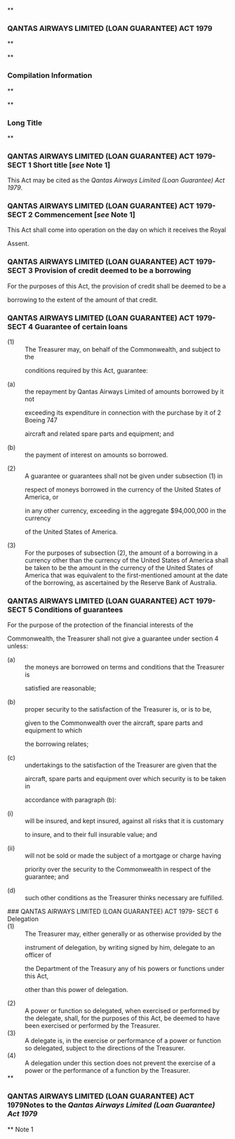 **

###  QANTAS AIRWAYS LIMITED (LOAN GUARANTEE) ACT 1979 
**


**

###  Compilation Information 
**





**

###  Long Title 
**
###  QANTAS AIRWAYS LIMITED (LOAN GUARANTEE) ACT 1979- SECT 1  Short title [_see_ Note 1] 
This Act may be cited as the _Qantas Airways Limited (Loan Guarantee) Act 1979_.

 
###  QANTAS AIRWAYS LIMITED (LOAN GUARANTEE) ACT 1979- SECT 2  Commencement [_see_ Note 1] 
This Act shall come into operation on the day on which it receives the Royal

Assent.

 
###  QANTAS AIRWAYS LIMITED (LOAN GUARANTEE) ACT 1979- SECT 3  Provision of credit deemed to be a borrowing 
For the purposes of this Act, the provision of credit shall be deemed to be a

borrowing to the extent of the amount of that credit.

 
###  QANTAS AIRWAYS LIMITED (LOAN GUARANTEE) ACT 1979- SECT 4  Guarantee of certain loans 
<dt>(1)</dt><dd>The Treasurer may, on behalf of the Commonwealth, and subject to the

conditions required by this Act, guarantee:

</dd> 
<dl compact=""><dl compact="">

<dt>(a)</dt><dd>the repayment by Qantas Airways Limited of amounts borrowed by it not

exceeding its expenditure in connection with the purchase by it of 2 Boeing 747

aircraft and related spare parts and equipment; and</dd>

<dt>(b)</dt><dd>the payment of interest on amounts so borrowed.

</dd>

</dl></dl>
<dt>(2)</dt><dd>A guarantee or guarantees shall not be given under subsection (1) in

respect of moneys borrowed in the currency of the United States of America, or

in any other currency, exceeding in the aggregate $94,000,000 in the currency

of the United States of America.</dd> <dt>(3)</dt><dd>For the purposes of subsection (2), the amount of a borrowing in a currency other than the currency of the United States of America shall be taken to be the amount in the currency of the United States of America that was equivalent to the first-mentioned amount at the date of the borrowing, as ascertained by the Reserve Bank of Australia. </dd> 
###  QANTAS AIRWAYS LIMITED (LOAN GUARANTEE) ACT 1979- SECT 5  Conditions of guarantees 
For the purpose of the protection of the financial interests of the

Commonwealth, the Treasurer shall not give a guarantee under section 4 unless:

 
<dl compact=""><dl compact="">

<dt>(a)</dt><dd>the moneys are borrowed on terms and conditions that the Treasurer is

satisfied are reasonable;</dd>

<dt>(b)</dt><dd>proper security to the satisfaction of the Treasurer is, or is to be,

given to the Commonwealth over the aircraft, spare parts and equipment to which

the borrowing relates;</dd>

<dt>(c)</dt><dd>undertakings to the satisfaction of the Treasurer are given that the

aircraft, spare parts and equipment over which security is to be taken in

accordance with paragraph (b):

</dd>

</dl></dl>
<dl compact=""><dl compact=""><dl compact="">

<dt>(i)</dt><dd>will be insured, and kept insured, against all risks that it is customary

to insure, and to their full insurable value; and</dd>

<dt>(ii)</dt><dd>will not be sold or made the subject of a mortgage or charge having

priority over the security to the Commonwealth in respect of the guarantee; and

</dd>

</dl></dl></dl>
<dl compact=""><dl compact="">

<dt>(d)</dt><dd>such other conditions as the Treasurer thinks necessary are fulfilled.

</dd>

</dl></dl>
###  QANTAS AIRWAYS LIMITED (LOAN GUARANTEE) ACT 1979- SECT 6  Delegation 
<dt>(1)</dt><dd>The Treasurer may, either generally or as otherwise provided by the

instrument of delegation, by writing signed by him, delegate to an officer of

the Department of the Treasury any of his powers or functions under this Act,

other than this power of delegation.</dd> <dt>(2)</dt><dd>A power or function so delegated, when exercised or performed by the delegate, shall, for the purposes of this Act, be deemed to have been exercised or performed by the Treasurer.</dd> <dt>(3)</dt><dd>A delegate is, in the exercise or performance of a power or function so delegated, subject to the directions of the Treasurer.</dd> <dt>(4)</dt><dd>A delegation under this section does not prevent the exercise of a power or the performance of a function by the Treasurer. </dd> 
**

###  QANTAS AIRWAYS LIMITED (LOAN GUARANTEE) ACT 1979<centreit>Notes to the _Qantas Airways Limited (Loan Guarantee) Act 1979_ </centreit>
**
Note 1




